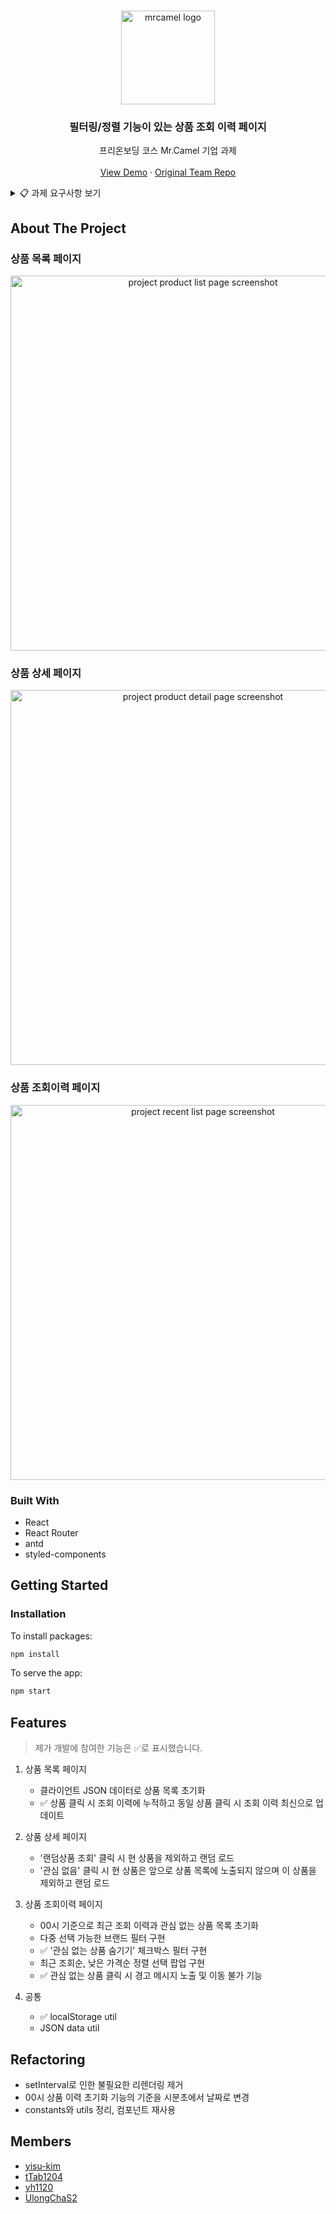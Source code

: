 <!-- PROJECT LOGO -->
<br />
<p align="center">
  <a href="https://mrcamel.co.kr/">
    <img src="https://user-images.githubusercontent.com/37607373/133888216-450f5fa1-5211-4ffc-be5c-c0689ebbfcdf.jpg" alt="mrcamel logo" width=150 />
  </a>

  <h3 align="center">필터링/정렬 기능이 있는 상품 조회 이력 페이지</h3>
  
  <p align="center">
    프리온보딩 코스 Mr.Camel 기업 과제
    <br />
    <br />
    <a href="https://mr-camel.netlify.app/">View Demo</a>
    ·
    <a href="https://github.com/six-sense/1_mrCamel_team1">Original Team Repo</a>
  </p>
</p>

<!-- Assignment Requirements -->
<details>
  <summary>📋 과제 요구사항 보기</summary>
  <div markdown="1">

#### 기본 요구 사항

- ClassComponent 사용해서 만들어 주세요.
- SessionStorage 또는 LocalStorage 사용해서 이력을 관리해 주세요.
- 외부 API를 사용하지 않고, Client의 리소스만 사용합니다.

#### 페이지 별 상세 기능

1. 상품상세 페이지 (/product)

- 제목, 브랜드, 가격 상품 100개 json 사용
- 상품상세 조회 시 이력데이터 누적하고, 동일 상품 조회 시 최신 데이터로 갱신
- '랜덤상품 조회' 클릭 시 현 상품을 제외하고 랜덤 로드
- '관심 없음' 클릭 시 랜덤 로드하며, 현 상품은 앞으로 상품상세에서 노출되지 않음

2. 상품 조회이력 목록 페이지 (/recentList)

- 00시 기준으로 최근 조회이력과 관심 없는 상품목록 초기화
- 별도 페이징 처리 없이 전체 로드
- (목록 상단) 필터: '브랜드'(전체 및 존재하는 브랜드 목록으로 구성), 다중선택 가능
- (목록 상단) 필터: '관심 없는 상품 숨기기' 체크박스
- (선택 팝업) 정렬: 최근 조회 순, 낮은 가격 순
- 상품 클릭 시 '상품상세 페이지'로 이동, 관심 없는 상품 클릭 시 경고메세지 노출되며 이동하지 않음

#### 기대결과

1. 편리하게 Storage를 사용할 수 있는 Utils 생성
2. '최근 조회이력 목록'에서 정렬/필터의 자연스러운 갱신 처리

  </div>
</details>

## About The Project

### 상품 목록 페이지

<p align="center">
  <img src="https://user-images.githubusercontent.com/37607373/133924764-adbc3523-6a11-4986-b8ce-9a2eba20ac31.gif" alt="project product list page screenshot" height=600 />
</p>

### 상품 상세 페이지

<p align="center">
  <img src="https://user-images.githubusercontent.com/37607373/133924865-0eb496be-55d5-4fed-aff8-d8dc8b574ef1.gif" alt="project product detail page screenshot" height=600 />
</p>

### 상품 조회이력 페이지

<p align="center">
  <img src="https://user-images.githubusercontent.com/37607373/133924697-346915b5-841a-49c0-9f9b-93c3159e78d5.gif" alt="project recent list page screenshot" height=600 />
</p>

### Built With

- React
- React Router
- antd
- styled-components

## Getting Started

### Installation

To install packages:

```sh
npm install
```

To serve the app:

```sh
npm start
```

## Features

> 제가 개발에 참여한 기능은 ✅로 표시했습니다.

1. 상품 목록 페이지

   - 클라이언트 JSON 데이터로 상품 목록 초기화
   - ✅ 상품 클릭 시 조회 이력에 누적하고 동일 상품 클릭 시 조회 이력 최신으로 업데이트

2. 상품 상세 페이지

   - '랜덤상품 조회' 클릭 시 현 상품을 제외하고 랜덤 로드
   - '관심 없음' 클릭 시 현 상품은 앞으로 상품 목록에 노출되지 않으며 이 상품을 제외하고 랜덤 로드

3. 상품 조회이력 페이지

   - 00시 기준으로 최근 조회 이력과 관심 없는 상품 목록 초기화
   - 다중 선택 가능한 브랜드 필터 구현
   - ✅ '관심 없는 상품 숨기기' 체크박스 필터 구현
   - 최근 조회순, 낮은 가격순 정렬 선택 팝업 구현
   - ✅ 관심 없는 상품 클릭 시 경고 메시지 노출 및 이동 불가 기능

4. 공통
   - ✅ localStorage util
   - JSON data util

## Refactoring

- setInterval로 인한 불필요한 리렌더링 제거
- 00시 상품 이력 초기화 기능의 기준을 시분초에서 날짜로 변경
- constants와 utils 정리, 컴포넌트 재사용

## Members

- [yisu-kim](https://github.com/yisu-kim)
- [tTab1204](https://github.com/tTab1204)
- [yh1120](https://github.com/yh1120)
- [UlongChaS2](https://github.com/UlongChaS2)

